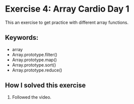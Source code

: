 # Exercise 4: Array Cardio Day 1

This an exercise to get practice with different array functions.

## Keywords:
* array
* Array.prototype.filter()
* Array.prototype.map()
* Array.prototype.sort()
* Array.prototype.reduce()

## How I solved this exercise
1. Followed the video.

